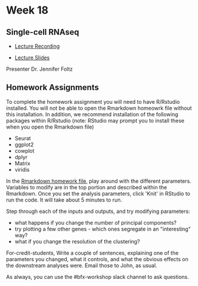 # Week 18

## Single-cell RNAseq 

- [Lecture Recording](https://wustl.box.com/s/2q7e78fkm9bnz0lv4mnv3q696bd8k0r3)

- [Lecture Slides](BFXworkshop2025scRNADay1.pdf)

Presenter Dr. Jennifer Foltz


## Homework Assignments

To complete the homework assignment you will need to have R/Rstudio installed. You will not be able to open the Rmarkdown homeowrk file without this installation. In addition, we recommend installation of the following packages within R/Rstudio (note: RStudio may prompt you to install these when you open the Rmarkdown file) 
- Seurat
- ggplot2
- cowplot
- dplyr
- Matrix
- viridis

In the [Rmarkdown homework file](BFXworkshop_2025scRNA_Day1.Rmd), play around with the different parameters. Variables to modify are in the top portion and described within the Rmarkdown. Once you set the analysis parameters, click 'Knit' in RStudio to run the code. It will take about 5 minutes to run.  

Step through each of the inputs and outputs, and try modifying parameters:
 - what happens if you change the number of principal components?
 - try plotting a few other genes - which ones segregate in an "interesting" way?
 - what if you change the resolution of the clustering?

For-credit-students, Write a couple of sentences, explaining one of the parameters you changed, what it controls, and what the obvious effects on the downstream analyses were.  Email those to John, as usual.

As always, you can use the #bfx-workshop slack channel to ask questions.
